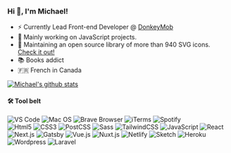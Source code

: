 ### Hi 👋, I'm Michael!

- ⚡️ Currently Lead Front-end Developer @ [DonkeyMob](https://donkeymob.com)
- 🔧 Mainly working on JavaScript projects.
- 👾 Maintaining an open source library of more than 940 SVG icons. [Check it out!](https://jam-icons.com)
- 📚 Books addict
- 🇫🇷 French in Canada

[![Michael's github stats](https://github-readme-stats.vercel.app/api?username=michaelampr&count_private=true&show_icons=true&hide_title=true)](https://github.com/anuraghazra/github-readme-stats)

#### 🛠 Tool belt

<img src="https://img.shields.io/static/v1?label=&message=VS Code&color=black&logo=visual studio code" alt="VS Code"> <img src="https://img.shields.io/static/v1?label=&message=macOs&color=black&logo=apple" alt="Mac OS">
<img src="https://img.shields.io/static/v1?label=&message=Brave (browser)&color=black&logo=brave" alt="Brave Browser">
<img src="https://img.shields.io/static/v1?label=&message=iTerms&color=black&logo=iterms" alt="iTerms">
<img src="https://img.shields.io/static/v1?label=&message=Spotify&color=black&logo=spotify" alt="Spotify">
<br>
<img src="https://img.shields.io/static/v1?label=&message=HTML5&color=black&logo=html5" alt="Html5">
<img src="https://img.shields.io/static/v1?label=&message=CSS3&color=black&logo=css3" alt="CSS3">
<img src="https://img.shields.io/static/v1?label=&message=PostCSS&color=black&logo=postcss" alt="PostCSS">
<img src="https://img.shields.io/static/v1?label=&message=Sass&color=black&logo=sass" alt="Sass">
<img src="https://img.shields.io/static/v1?label=&message=TailwindCSS&color=black&logo=tailwind css" alt="TailwindCSS">
<img src="https://img.shields.io/static/v1?label=&message=JavaScript&color=black&logo=JavaScript" alt="JavaScript">
<img src="https://img.shields.io/static/v1?label=&message=React&color=black&logo=react" alt="React">
<img src="https://img.shields.io/static/v1?label=&message=Next.js&color=black&logo=next.js" alt="Next.js">
<img src="https://img.shields.io/static/v1?label=&message=Gatsby&color=black&logo=gatsby" alt="Gatsby">
<img src="https://img.shields.io/static/v1?label=&message=Vue.js&color=black&logo=vue.js" alt="Vue.js">
<img src="https://img.shields.io/static/v1?label=&message=Nuxt.js&color=black&logo=nuxt.js" alt="Nuxt.js">
<img src="https://img.shields.io/static/v1?label=&message=Netlify&color=black&logo=netlify" alt="Netlify">
<img src="https://img.shields.io/static/v1?label=&message=Sketch&color=black&logo=sketch" alt="Sketch">
<img src="https://img.shields.io/static/v1?label=&message=Heroku&color=black&logo=heroku" alt="Heroku">
<img src="https://img.shields.io/static/v1?label=&message=Wordpress&color=black&logo=wordpress" alt="Wordpress"> <img src="https://img.shields.io/static/v1?label=&message=Laravel&color=black&logo=laravel" alt="Laravel">
